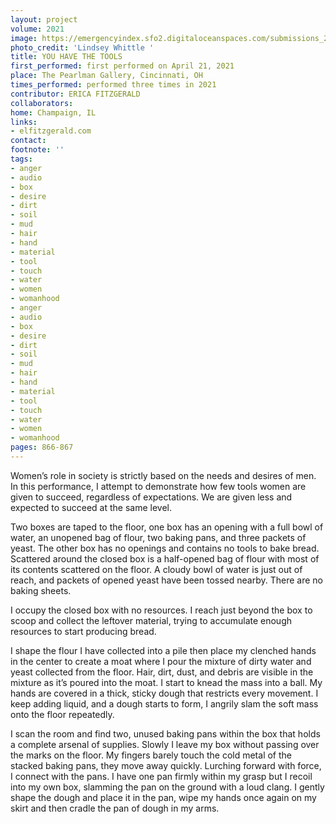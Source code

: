 ```yaml
---
layout: project
volume: 2021
image: https://emergencyindex.sfo2.digitaloceanspaces.com/submissions_2021/images_named/1663813347793__You_Have_The_Tools--Erica_Fitzgerald.jpg
photo_credit: 'Lindsey Whittle '
title: YOU HAVE THE TOOLS
first_performed: first performed on April 21, 2021
place: The Pearlman Gallery, Cincinnati, OH
times_performed: performed three times in 2021
contributor: ERICA FITZGERALD
collaborators:
home: Champaign, IL
links:
- elfitzgerald.com
contact:
footnote: ''
tags:
- anger
- audio
- box
- desire
- dirt
- soil
- mud
- hair
- hand
- material
- tool
- touch
- water
- women
- womanhood
- anger
- audio
- box
- desire
- dirt
- soil
- mud
- hair
- hand
- material
- tool
- touch
- water
- women
- womanhood
pages: 866-867
---
```


Women’s role in society is strictly based on the needs and desires of men. In this performance, I attempt to demonstrate how few tools women are given to succeed, regardless of expectations. We are given less and expected to succeed at the same level.

Two boxes are taped to the floor, one box has an opening with a full bowl of water, an unopened bag of flour, two baking pans, and three packets of yeast. The other box has no openings and contains no tools to bake bread. Scattered around the closed box is a half-opened bag of flour with most of its contents scattered on the floor. A cloudy bowl of water is just out of reach, and packets of opened yeast have been tossed nearby. There are no baking sheets.

I occupy the closed box with no resources. I reach just beyond the box to scoop and collect the leftover material, trying to accumulate enough resources to start producing bread. 

I shape the flour I have collected into a pile then place my clenched hands in the center to create a moat where I pour the mixture of dirty water and yeast collected from the floor. Hair, dirt, dust, and debris are visible in the mixture as it’s poured into the moat. I start to knead the mass into a ball. My hands are covered in a thick, sticky dough that restricts every movement. I keep adding liquid, and a dough starts to form, I angrily slam the soft mass onto the floor repeatedly.

I scan the room and find two, unused baking pans within the box that holds a complete arsenal of supplies. Slowly I leave my box without passing over the marks on the floor. My fingers barely touch the cold metal of the stacked baking pans, they move away quickly. Lurching forward with force, I connect with the pans. I have one pan firmly within my grasp but I recoil into my own box, slamming the pan on the ground with a loud clang. I gently shape the dough and place it in the pan, wipe my hands once again on my skirt and then cradle the pan of dough in my arms.